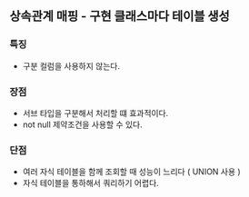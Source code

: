 ## 상속관계 매핑 - 구현 클래스마다 테이블 생성

### 특징
- 구분 컬럼을 사용하지 않는다.

### 장점
- 서브 타입을 구분해서 처리할 떄 효과적이다.
- not null 제약조건을 사용할 수 있다.

### 단점
- 여러 자식 테이블을 함께 조회할 때 성능이 느리다 ( UNION 사용 )
- 자식 테이블을 통하해서 쿼리하기 어렵다.